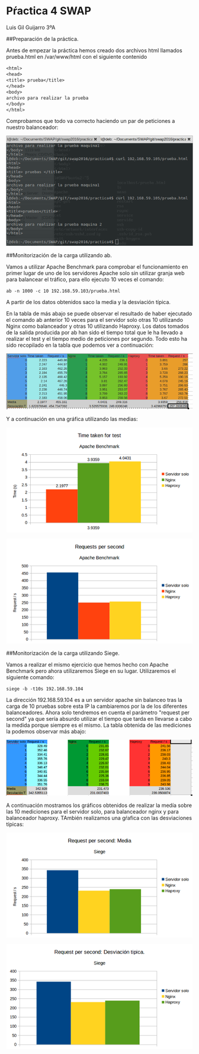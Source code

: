 # Pŕactica 4 SWAP

Luis Gil Guijarro 3ºA


##Preparación de la práctica.


Antes de empezar la práctica hemos creado dos archivos html llamados prueba.html
en /var/www/html con el siguiente contenido

```
<html>
<head>
<title> prueba</title>
</head>
<body>
archivo para realizar la prueba 
</body>
</html>

```

Comprobamos que todo va correcto haciendo un par de peticiones a nuestro balanceador:

![img](https://github.com/LuisGi93/swap2016/blob/master/practica4/imagenes/test.png)





##Monitorización de la carga utilizando ab.

Vamos a utilizar Apache Benchmark para comprobar el funcionamiento en primer lugar de uno de los  servidores Apache solo sin utilizar granja web para balancear el tráfico, para ello ejecuto 10 veces el comando:

```
ab -n 1000 -c 10 192.168.59.103/prueba.html

```
A partir de los datos obtenidos saco la media y la desviación típica.

En la tabla de más abajo se puede observar el resultado de haber ejecutado el comando ab anterior 10 veces para el servidor solo otras 10 utilizando Nginx como balanceador y otras 10 utilizando Haproxy. Los datos tomados de la salida producida por ab han sido el tiempo total que le ha llevado a realizar el test y el tiempo medio de peticiones por segundo. Todo esto ha sido recopilado en la tabla que podemos ver a continuación:


![img](https://github.com/LuisGi93/swap2016/blob/master/practica4/imagenes/abtabla.png)

Y a continuación en una gráfica utilizando las medias:


![img](https://github.com/LuisGi93/swap2016/blob/master/practica4/imagenes/abtt.png)

![img](https://github.com/LuisGi93/swap2016/blob/master/practica4/imagenes/abrs.png)

##Monitorización de la carga utilizando Siege.

Vamos a realizar el mismo ejercicio que hemos hecho con Apache Benchmark pero ahora utilizaremos Siege en su lugar. Utilizaremos el siguiente comando:
```
siege -b -t10s 192.168.59.104
```
La dirección 192.168.59.104 es a un servidor apache sin balanceo tras la carga de 10 pruebas sobre esta IP la cambiaremos por la de los diferentes balanceadores.
Ahora solo tendremos en cuenta el parámetro "request per second" ya que sería absurdo utilizar el tiempo que tarda en llevarse a cabo la medida porque siempre es el mismo.
La tabla obtenida de las mediciones la podemos observar más abajo:


![img](https://github.com/LuisGi93/swap2016/blob/master/practica4/imagenes/siegetabla.png)

A continuación mostramos los gráficos obtenidos de realizar la medía sobre las 10 mediciones para el servidor solo, para balanceador nginx y para balanceador haproxy. TAmbién realizamos una gŕafica con las desviaciones típicas:


![img](https://github.com/LuisGi93/swap2016/blob/master/practica4/imagenes/siegers_media.png)

![img](https://github.com/LuisGi93/swap2016/blob/master/practica4/imagenes/siegers_dt.png)


